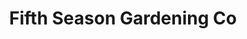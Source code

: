 ---
title: "Fifth Season Gardening Co"
url: /raleigh/fifth-season-gardening-co/
shop: garden centre
---